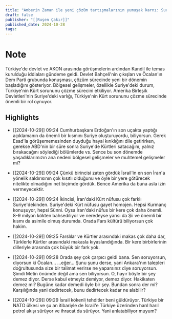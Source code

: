 ```yaml
---
title: "Amberin Zaman ile yeni çözüm tartışmalarının yumuşak karnı: Suriye"
draft: false
publisher: "[[Ruşen Çakır]]"
published_date: 2024-10-28
tags:
---
```

# Note
 Türkiye'de devlet ve AKON arasında görüşmelerin ardından Kandil ile temas kurulduğu iddiaları gündeme geldi.
Devlet Bahçeli'nin çıkışları ve Öcalan'ın Dem Parti grubunda konuşması, çözüm sürecinde yeni bir dönemin başladığını gösteriyor.
Bölgesel gelişmeler, özellikle Suriye'deki durum, Türkiye'nin Kürt sorununu çözme sürecini etkiliyor.
Amerika Birleşik Devletleri'nin Suriye'deki varlığı, Türkiye'nin Kürt sorununu çözme sürecinde önemli bir rol oynuyor.


## Highlights
* [[2024-10-29]] 09:24  Cumhurbaşkanı Erdoğan'ın son uçakta yaptığı açıklamanın da önemli bir kısmını Suriye oluşturuyordu, biliyorsun. Gerek Esad'la görüşememesinden duyduğu hayal kırıklığını dile getirirken, gerekse ABD'nin bir süre sonra Suriye'de Kürtleri satacağını, yalnız bırakacağını söylediği bölümlerde vs. Sence bu son dönemde yaşadıklarımızın ana nedeni bölgesel gelişmeler ve muhtemel gelişmeler mi?

* [[2024-10-29]] 09:24  Çünkü birincisi zaten gördük İsrail'in en son İran'a yönelik saldırısının çok kısıtlı olduğunu ve öyle bir yere götürecek nitelikte olmadığını net biçimde gördük. Bence Amerika da buna asla izin vermeyecektir.

* [[2024-10-29]] 09:24  İkincisi, İran'daki Kürt nüfusu çok farklı Suriye'dekinden. Suriye'deki Kürt nüfusu gayet homojen. Hepsi Kurmanç konuşuyor, hepsi Sünni. Oysa İran'daki nüfus bir kere çok daha önemli. 8-9 milyon kökten bahsediliyor ve neredeyse yarısı da Şii ve önemli bir kısmı da asimile olmuş durumda. Orada Fars kültürü biliyorsun çok hakim.

* [[2024-10-29]] 09:25  Farslılar ve Kürtler arasındaki makas çok daha dar, Türklerle Kürtler arasındaki makasla kıyaslandığında. Bir kere birbirlerinin dilleriyle arasında çok büyük bir fark yok.

* [[2024-10-29]] 09:28  Orada şey çok çarpıcı geldi bana. Sen soruyorsun, diyorsun ki Öcalan... ...eğer... Şunu şunu derse, yani Ankara'nın talepleri doğrultusunda size bir talimat verirse ne yaparsınız diye soruyorsun. Şimdi Metin önümde değil ama sen biliyorsun. O, hayır böyle bir şey demez diyor. Derse kabul etmeyiz demiyor, demez diyor. Hakikaten demez mi? Bugüne kadar demedi öyle bir şey. Bundan sonra der mi? Karşılığında yani dedirtecek, bunu dedirtecek kadar ne alabilir?

* [[2024-10-29]] 09:29  İsrail kökenli tehditler beni güldürüyor. Türkiye bir NATO ülkesi ve şu an itibariyle de İsrail'e Türkiye üzerinden harıl harıl petrol akışı sürüyor ve ihracat da sürüyor. Yani anlatabiliyor muyum?

